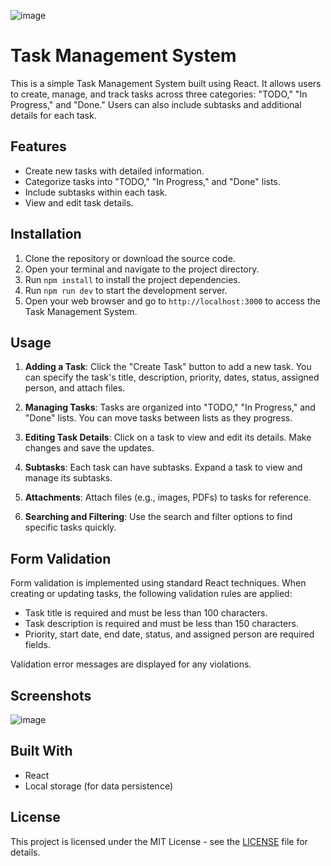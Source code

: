 ![image](https://github.com/mosaraf-nissan/TaskManagement/assets/117709837/671de8cd-e938-4b8a-9e9c-e1967190a07e)

# Task Management System

This is a simple Task Management System built using React. It allows users to create, manage, and track tasks across three categories: "TODO," "In Progress," and "Done." Users can also include subtasks and additional details for each task.

## Features

- Create new tasks with detailed information.
- Categorize tasks into "TODO," "In Progress," and "Done" lists.
- Include subtasks within each task.
- View and edit task details.


## Installation

1. Clone the repository or download the source code.
2. Open your terminal and navigate to the project directory.
3. Run `npm install` to install the project dependencies.
4. Run `npm run dev` to start the development server.
5. Open your web browser and go to `http://localhost:3000` to access the Task Management System.

## Usage

1. **Adding a Task**: Click the "Create Task" button to add a new task. You can specify the task's title, description, priority, dates, status, assigned person, and attach files.

2. **Managing Tasks**: Tasks are organized into "TODO," "In Progress," and "Done" lists. You can move tasks between lists as they progress.

3. **Editing Task Details**: Click on a task to view and edit its details. Make changes and save the updates.

4. **Subtasks**: Each task can have subtasks. Expand a task to view and manage its subtasks.

5. **Attachments**: Attach files (e.g., images, PDFs) to tasks for reference.

6. **Searching and Filtering**: Use the search and filter options to find specific tasks quickly.

## Form Validation

Form validation is implemented using standard React techniques. When creating or updating tasks, the following validation rules are applied:

- Task title is required and must be less than 100 characters.
- Task description is required and must be less than 150 characters.
- Priority, start date, end date, status, and assigned person are required fields.

Validation error messages are displayed for any violations.

## Screenshots
![image](https://github.com/mosaraf-nissan/TaskManagement/assets/117709837/cd2de80f-df1b-4073-b8b3-798c5a8be0ad)


## Built With

- React
- Local storage (for data persistence)

## License

This project is licensed under the MIT License - see the [LICENSE](LICENSE) file for details.
